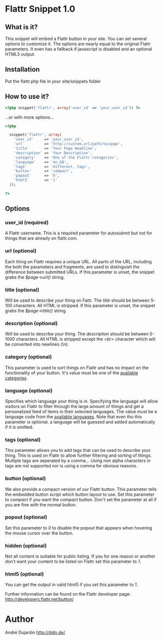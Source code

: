# Flattr Snippet 1.0

## What is it?

This snippet will embed a Flattr button in your site. You can set several options to customize it. The options are nearly equal to the original Flattr parameters. It even has a fallback if javascript is disabled and an optional HTML5 output.

## Installation 

Put the flattr.php file in your site/snippets folder

## How to use it?

```php
<?php snippet('flattr', array('user_id' => 'your_user_id')) ?>
```

…or with more options…

```php
<?php 

  snippet('flattr', array(
    'user_id'     => 'your_user_id',
    'url'         => 'http://custom.url/path/to/page',
    'title'       => 'Your Page Headline',
    'description' => 'Your Description',
    'category'    => 'One of the Flattr Categories',
    'language'    => 'en_GB',
    'tags'        => 'different, tags',
    'button'      => 'compact',
    'popout'      => '0',
    'html5'       => '1'
  ));

?>
```
      
## Options

### user_id (required)

A Flattr username. This is a required parameter for autosubmit but not for things that are already on flattr.com.

### url (optional)

Each thing on Flattr requires a unique URL. All parts of the URL, including the both the parameters and fragments, are used to distinguish the difference between submitted URLs. If this parameter is unset, the snippet grabs the *$page->url()* string.

### title (optional)

Will be used to describe your thing on Fattr. The *title* should be between 5-100 characters. All HTML is stripped. If this parameter is unset, the snippet grabs the *$page->title()* string.

### description (optional)

Will be used to describe your thing. The *description* should be between 5-1000 characters. All HTML is stripped except the *<br\>* character which will be converted into newlines *(\n)*. 

### category (optional)

This parameter is used to sort things on Flattr and has no impact on the functionality of your button. It's value must be one of the [available categories](https://api.flattr.com/rest/v2/categories.txt).

### language (optional) 

Specifies which language your thing is in. Specifying the language will allow visitors on Flattr to filter through the large amount of things and get a personalized feed of items in their selected languages. The value must be a language code from the [available languages](https://api.flattr.com/rest/v2/languages.txt). Note that even tho this parameter is optional, a language will be guessed and added automatically if it is omitted. 

### tags (optional)

This parameter allows you to add tags that can be used to describe your thing. This is used on Flattr to allow further filtering and sorting of things. Multiple tags are seperated by a comma *,*. Using non alpha characters in tags are not supported nor is using a comma for obvious reasons.

### button (optional)

We also provide a compact version of our Flattr button. This parameter tells the embedded button script which button layout to use. Set this parameter to *compact* if you want the *compact* button. Don't set the parameter at all if you are fine with the normal button.

### popout (optional)

Set this parameter to *0* to disable the popout that appears when hovering the mouse cursor over the button.

### hidden (optional)

Not all content is suitable for public listing. If you for one reason or another don't want your content to be listed on Flattr set this parameter to *1*.

### html5 (optional)

You can get the output in valid html5 if you set this parameter to *1*.

Further information can be found on the Flattr developer page: <http://developers.flattr.net/button/>

# Author
André Dujardin <http://djdn.de/>